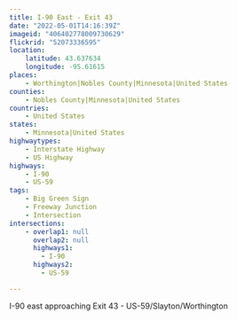 ```yaml
---
title: I-90 East - Exit 43
date: "2022-05-01T14:16:39Z"
imageid: "406402778009730629"
flickrid: "52073336595"
location:
    latitude: 43.637634
    longitude: -95.61615
places:
    - Worthington|Nobles County|Minnesota|United States
counties:
    - Nobles County|Minnesota|United States
countries:
    - United States
states:
    - Minnesota|United States
highwaytypes:
    - Interstate Highway
    - US Highway
highways:
    - I-90
    - US-59
tags:
    - Big Green Sign
    - Freeway Junction
    - Intersection
intersections:
    - overlap1: null
      overlap2: null
      highways1:
        - I-90
      highways2:
        - US-59

---
```

I-90 east approaching Exit 43 - US-59/Slayton/Worthington